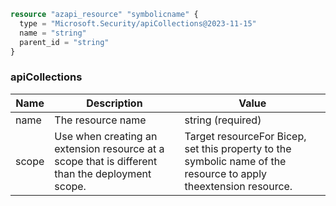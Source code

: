 ```terraform
resource "azapi_resource" "symbolicname" {
  type = "Microsoft.Security/apiCollections@2023-11-15"
  name = "string"
  parent_id = "string"
}

```

### apiCollections

| Name | Description | Value |
|-|-|-|
| name | The resource name | string (required) |
| scope | Use when creating an extension resource at a scope that is different than the deployment scope. | Target resourceFor Bicep, set this property to the symbolic name of the resource to apply theextension resource. |


